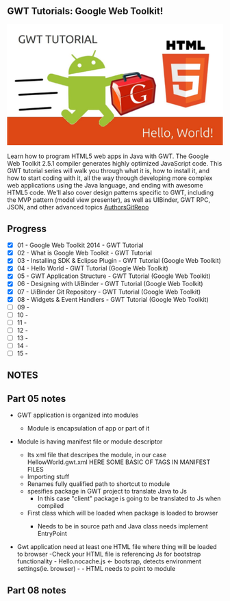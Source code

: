 ## GWT Tutorials: Google Web Toolkit!
![GWT](pic.png)

Learn how to program HTML5 web apps in Java with GWT. 
The Google Web Toolkit 2.5.1 compiler generates highly optimized JavaScript code. This GWT tutorial series will walk you through what it is, how to install it, and how to start coding with it, all the way through developing more complex web applications using the Java language, and ending with awesome HTML5 code.
We'll also cover design patterns specific to GWT, including the MVP pattern (model view presenter), as well as UIBinder, GWT RPC, JSON, and other advanced topics
[AuthorsGitRepo](https://github.com/formigone/elt-google-web-toolkit)


## Progress

- [x] 01 - Google Web Toolkit 2014 - GWT Tutorial
- [x] 02 - What is Google Web Toolkit - GWT Tutorial
- [x] 03 - Installing SDK & Eclipse Plugin - GWT Tutorial (Google Web Toolkit)
- [x] 04 - Hello World - GWT Tutorial (Google Web Toolkit)
- [x] 05 - GWT Application Structure - GWT Tutorial (Google Web Toolkit)
- [x] 06 - Designing with UiBinder - GWT Tutorial (Google Web Toolkit)
- [x] 07 - UiBinder Git Repository - GWT Tutorial (Google Web Toolkit)
- [x] 08 - Widgets & Event Handlers - GWT Tutorial (Google Web Toolkit)
- [ ] 09 - 
- [ ] 10 - 
- [ ] 11 - 
- [ ] 12 - 
- [ ] 13 - 
- [ ] 14 -  
- [ ] 15 - 

 NOTES
-------------

Part 05 notes
-------------
- GWT application is organized into modules
	- Module is encapsulation of app or part of it
	
- Module is having manifest file or module descriptor
	- Its xml file that descripes the module, in our case HellowWorld.gwt.xml
	HERE SOME BASIC OF TAGS IN MANIFEST FILES
	- <inherits name ="import anyhing"/> Importing stuff
	- <module renmae-to="new name"> Renames fully qualified path to shortcut to module
	- <source path="client"> spesifies package in GWT project to translate Java to Js
		- In this case "client" package is going to be translated to Js when compiled
	- <entry-point class="com.fully.qualifed.name.of.file"/> First class which will be loaded when package is loaded to browser
		- Needs to be in source path and Java class needs implement EntryPoint
- Gwt application need at least one HTML file where thing will be loaded to browser
	-Check your HTML file is referencing Js for bootstrap functionality
		- Hello.nocache.js <- bootsrap, detects environment settings(ie. browser)
		- <script type="text/javascript" language="javascript" src="Hello/Hello.nocache.js"></script>
		- HTML needs to point to module
		
Part 08 notes
--------------